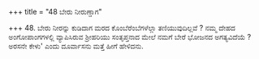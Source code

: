 +++
title = "48 ಬೇರು ನೀರುಣ್ಡಾಗ"

+++
48. ಬೇರು ನೀರನ್ನು ಕುಡಿದಾಗ ಮರದ ಕೊಂಬೆರೆಂಬೆಗಳೆಲ್ಲಾ ತಣಿಯುವುದಿಲ್ಲವೆ ? ನಮ್ಮ ದೇಹದ ಅಂಗೋಪಾಂಗಗಳಲ್ಲಿ ವ್ಯಾಪಿಸಿರುವ ಶ್ರೀಹರಿಯು ಸಂತೃಪ್ತನಾದ ಮೇಲೆ ನಮಗೆ ಬೇರೆ ಭೋಜನದ ಅಗತ್ಯವಿದೆಯೆ ? ಅರಸನೇ ಕೇಳು' ಎಂದು ದೂರ್ವಾಸನು ಮತ್ತೆ ಹೀಗೆ ಹೇಳಿದನು.